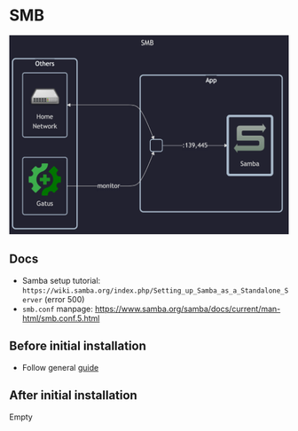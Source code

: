 # SMB

![diagram](../../docs/diagrams/out/apps/samba.png)

## Docs

- Samba setup tutorial: `https://wiki.samba.org/index.php/Setting_up_Samba_as_a_Standalone_Server` (error 500)
- `smb.conf` manpage: <https://www.samba.org/samba/docs/current/man-html/smb.conf.5.html>

## Before initial installation

- Follow general [guide](../../docs/Checklist%20for%20new%20docker-apps.md)

## After initial installation

Empty
